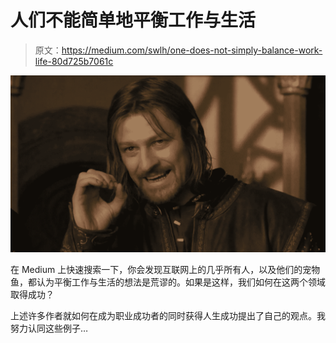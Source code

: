 # 人们不能简单地平衡工作与生活

> 原文：<https://medium.com/swlh/one-does-not-simply-balance-work-life-80d725b7061c>

![](img/c62016af8c67425beb0a1226fd279311.png)

在 Medium 上快速搜索一下，你会发现互联网上的几乎所有人，以及他们的宠物鱼，都认为平衡工作与生活的想法是荒谬的。如果是这样，我们如何在这两个领域取得成功？

上述许多作者就如何在成为职业成功者的同时获得人生成功提出了自己的观点。我努力认同这些例子…
